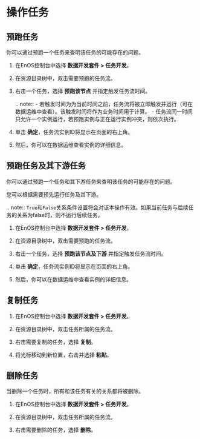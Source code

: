 # 操作任务


## 预跑任务<prerun>

你可以通过预跑一个任务来查明该任务的可能存在的问题。

1. 在EnOS控制台中选择 **数据开发套件 > 任务开发**。

2. 在资源目录树中，双击需要预跑的任务流。

3. 右击一个任务，选择 **预跑该节点** 并指定触发任务流时间。

   .. note:: - 若触发时间为为当前时间之前，任务流将被立即触发并运行（可在数据运维中查看）。该触发时间将作为业务时间用于计算。
            - 任务流同一时间只允许一个实例运行，若预跑实例与正在运行实例冲突，则依次执行。

4. 单击 **确定**，任务流实例ID将显示在页面的右上角。

5. 然后，你可以在数据运维查看实例的详细信息。

## 预跑任务及其下游任务<prerundownstream>

你可以通过预跑一个任务和其下游任务来查明该任务的可能存在的问题。

您可以根据需要预先运行任务及其下游。

.. note:: `True`和`False`关系条件设置将会对该本操作有效。如果当前任务与后续任务的关系为false时，则不运行后续任务。

1. 在EnOS控制台中选择 **数据开发套件 > 任务开发**。

2. 在资源目录树中，双击需要预跑的任务流。

3. 右击一个任务，选择 **预跑该节点及下游** 并指定触发任务流时间。

4. 单击 **确定**，任务流实例ID将显示在页面的右上角。

5. 然后，你可以在数据运维中查看实例的详细信息。


## 复制任务<copy>

1. 在EnOS控制台中选择 **数据开发套件 > 任务开发**。

2. 在资源目录树中，双击任务所属的任务流。

3. 右击需要复制的任务，选择 **复制**。

4. 将光标移动到新位置，右击并选择 **粘贴**。


## 删除任务<delete>

当删除一个任务时，所有和该任务有关的关系都将被删除。

1. 在EnOS控制台中选择 **数据开发套件 > 任务开发**。

2. 在资源目录树中，双击任务所属的任务流。

3. 右击需要删除的任务，选择 **删除**。
